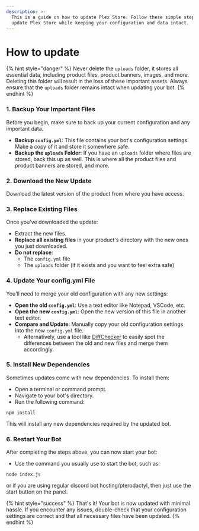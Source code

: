 ```yaml
---
description: >-
  This is a guide on how to update Plex Store. Follow these simple steps to
  update Plex Store while keeping your configuration and data intact.
---
```


# How to update



{% hint style="danger" %}
Never delete the `uploads` folder, it stores all essential data, including product files, product banners, images, and more. Deleting this folder will result in the loss of these important assets. Always ensure that the `uploads` folder remains intact when updating your bot.
{% endhint %}



### 1. **Backup Your Important Files**

Before you begin, make sure to back up your current configuration and any important data.

* **Backup `config.yml`**: This file contains your bot's configuration settings. Make a copy of it and store it somewhere safe.
* **Backup the `uploads` Folder**: If you have an `uploads` folder where files are stored, back this up as well. This is where all the product files and product banners are stored, and more.

### **2. Download the New Update**

Download the latest version of the product from where you have access.

### **3. Replace Existing Files**

Once you've downloaded the update:

* Extract the new files.
* **Replace all existing files** in your product's directory with the new ones you just downloaded.
* **Do not replace**:
  * The `config.yml` file
  * The `uploads` folder (if it exists and you want to feel extra safe)

### **4. Update Your config.yml File**

You’ll need to merge your old configuration with any new settings:

* **Open the old `config.yml`**: Use a text editor like Notepad, VSCode, etc.
* **Open the new `config.yml`**: Open the new version of this file in another text editor.
* **Compare and Update**: Manually copy your old configuration settings into the new `config.yml` file.
  * Alternatively, use a tool like [DiffChecker](https://www.diffchecker.com/) to easily spot the differences between the old and new files and merge them accordingly.

### 5. Install New Dependencies

Sometimes updates come with new dependencies. To install them:

* Open a terminal or command prompt.
* Navigate to your bot's directory.
* Run the following command:

```
npm install
```

This will install any new dependencies required by the updated bot.



### 6. Restart Your Bot

After completing the steps above, you can now start your bot:

* Use the command you usually use to start the bot, such as:

```
node index.js
```

or if you are using regular discord bot hosting/pterodactyl, then just use the start button on the panel.





{% hint style="success" %}
That's it! Your bot is now updated with minimal hassle. If you encounter any issues, double-check that your configuration settings are correct and that all necessary files have been updated.
{% endhint %}

